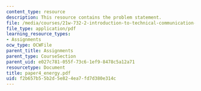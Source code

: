 ```yaml
---
content_type: resource
description: This resource contains the problem statement.
file: /media/courses/21w-732-2-introduction-to-technical-communication-ethics-in-science-and-technology-fall-2006/f2b657b55b2d5e824ea7fd7d380e314c_paper4_energy.pdf
file_type: application/pdf
learning_resource_types:
- Assignments
ocw_type: OCWFile
parent_title: Assignments
parent_type: CourseSection
parent_uid: e027c781-055f-73c6-1ef9-8478c5a12a71
resourcetype: Document
title: paper4_energy.pdf
uid: f2b657b5-5b2d-5e82-4ea7-fd7d380e314c
---
```

